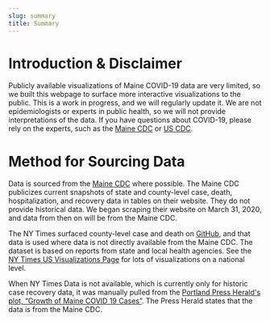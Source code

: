 ```yaml
---
slug: summary
title: Summary
---
```


# Introduction & Disclaimer

Publicly available visualizations of Maine COVID-19 data are very limited, so we built this webpage to surface more interactive visualizations to the public. This is a work in progress, and we will regularly update it. We are not epidemiologists or experts in public health, so we will not provide interpretations of the data. If you have questions about COVID-19, please rely on the experts, such as the [Maine CDC](https://www.maine.gov/dhhs/mecdc/infectious-disease/epi/airborne/coronavirus.shtml) or [US CDC](https://www.cdc.gov/coronavirus/2019-nCoV/index.html).

# Method for Sourcing Data

Data is sourced from the [Maine CDC](https://www.maine.gov/dhhs/mecdc/infectious-disease/epi/airborne/coronavirus.shtml) where possible. The Maine CDC publicizes current snapshots of state and county-level case, death, hospitalization, and recovery data in tables on their website. They do not provide historical data. We began scraping their website on March 31, 2020, and data from then on will be from the Maine CDC.

The NY Times surfaced county-level case and death on [GitHub](https://github.com/nytimes/covid-19-data), and that data is used where data is not directly available from the Maine CDC. The dataset is based on reports from state and local health agencies. See the [NY Times US Visualizations Page](https://www.nytimes.com/interactive/2020/us/coronavirus-us-cases.html) for lots of visualizations on a national level.

When NY Times Data is not available, which is currently only for historic case recovery data, it was manually pulled from the [Portland Press Herald's plot, “Growth of Maine COVID 19 Cases”](https://www.pressherald.com/2020/03/17/track-maines-coronavirus-cases-by-county/). The Press Herald states that the data is from the Maine CDC.
